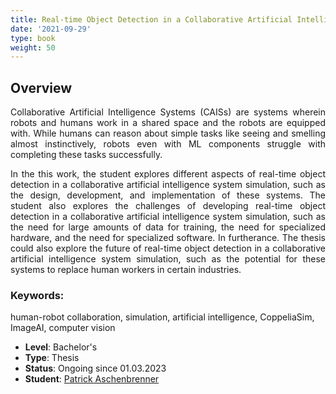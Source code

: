 ```yaml
---
title: Real-time Object Detection in a Collaborative Artificial Intelligence System Simulation
date: '2021-09-29'
type: book
weight: 50
---
```


## Overview

<div style="text-align: justify;">
  
Collaborative Artificial Intelligence Systems (CAISs) are systems wherein robots and humans work in a shared space and the robots are equipped with. While humans can reason about simple tasks like seeing and smelling almost instinctively, robots even with ML components struggle with completing these tasks successfully.

In the this work, the student explores different aspects of real-time object detection in a collaborative artificial intelligence system simulation, such as the design, development, and implementation of these systems. The student also explores the challenges of developing real-time object detection in a collaborative artificial intelligence system simulation, such as the need for large amounts of data for training, the need for specialized hardware, and the need for specialized software. In furtherance. The thesis could also explore the future of real-time object detection in a collaborative artificial intelligence system simulation, such as the potential for these systems to replace human workers in certain industries.
</div>

### Keywords: 
  human-robot collaboration, simulation, artificial intelligence, CoppeliaSim, ImageAI, computer vision

- **Level**: Bachelor's
- **Type**: Thesis 
- **Status**: Ongoing since 01.03.2023
- **Student**: [Patrick Aschenbrenner](https://github.com/PatrickAschenbrenner)

